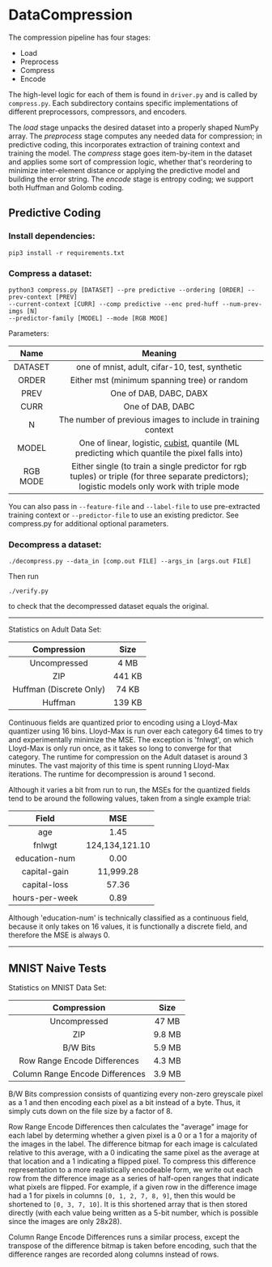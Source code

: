 # DataCompression

The compression pipeline has four stages:

- Load
- Preprocess
- Compress
- Encode

The high-level logic for each of them is found in `driver.py` and is called by `compress.py`. Each subdirectory contains specific implementations of different preprocessors, compressors, and encoders.

The _load_ stage unpacks the desired dataset into a properly shaped NumPy array. The _preprocess_ stage computes any needed data for compression; in predictive coding, this incorporates extraction of training context  and training the model. The _compress_ stage goes item-by-item in the dataset and applies some sort of compression logic, whether that's reordering to minimize inter-element distance or applying the predictive model and building the error string. The _encode_ stage is entropy coding; we support both Huffman and Golomb coding.

## Predictive Coding
### Install dependencies:
```
pip3 install -r requirements.txt 
```

### Compress a dataset:
```
python3 compress.py [DATASET] --pre predictive --ordering [ORDER] --prev-context [PREV]
--current-context [CURR] --comp predictive --enc pred-huff --num-prev-imgs [N] 
--predictor-family [MODEL] --mode [RGB MODE]
```
Parameters:

| Name                    | Meaning   |
|:-----------------------:|:------:|
| DATASET            | one of mnist, adult, cifar-10, test, synthetic   |
| ORDER | Either mst (minimum spanning tree) or random  |
| PREV                 | One of DAB, DABC, DABX |
| CURR                 | One of DAB, DABC |
| N                 | The number of previous images to include in training context |
| MODEL                 | One of linear, logistic, [cubist](https://cran.r-project.org/web/packages/Cubist/vignettes/cubist.html), quantile (ML predicting which quantile the pixel falls into) |
| RGB MODE                 | Either single (to train a single predictor for rgb tuples) or triple (for three separate predictors); logistic models only work with triple mode |

You can also pass in `--feature-file` and `--label-file` to use pre-extracted training context or `--predictor-file` to use an existing predictor. See compress.py for additional optional parameters. 

### Decompress a dataset:
```
./decompress.py --data_in [comp.out FILE] --args_in [args.out FILE]
```
Then run
```
./verify.py
```
to check that the decompressed dataset equals the original.

---

Statistics on Adult Data Set:

| Compression             | Size   |
|:-----------------------:|:------:|
| Uncompressed            | 4 MB   |
| ZIP                     | 441 KB |
| Huffman (Discrete Only) | 74 KB  |
| Huffman                 | 139 KB |

Continuous fields are quantized prior to encoding using a Lloyd-Max quantizer
using 16 bins. Lloyd-Max is run over each category 64 times to try and
experimentally minimize the MSE. The exception is 'fnlwgt', on which Lloyd-Max
is only run once, as it takes so long to converge for that category. The
runtime for compression on the Adult dataset is around 3 minutes. The vast
majority of this time is spent running Lloyd-Max iterations. The runtime for
decompression is around 1 second.

Although it varies a bit from run to run, the MSEs for the quantized fields
tend to be around the following values, taken from a single example trial:

| Field          | MSE            |
|:--------------:|:--------------:|
| age            | 1.45           |
| fnlwgt         | 124,134,121.10 |
| education-num  | 0.00           |
| capital-gain   | 11,999.28      |
| capital-loss   | 57.36          |
| hours-per-week | 0.89           |

Although 'education-num' is technically classified as a continuous field,
because it only takes on 16 values, it is functionally a discrete field,
and therefore the MSE is always 0.

---

## MNIST Naive Tests

Statistics on MNIST Data Set:

| Compression                     | Size   |
|:-------------------------------:|:------:|
| Uncompressed                    | 47 MB  |
| ZIP                             | 9.8 MB |
| B/W Bits                        | 5.9 MB |
| Row Range Encode Differences    | 4.3 MB |
| Column Range Encode Differences | 3.9 MB |

B/W Bits compression consists of quantizing every non-zero greyscale pixel
as a 1 and then encoding each pixel as a bit instead of a byte. Thus,
it simply cuts down on the file size by a factor of 8.

Row Range Encode Differences then calculates the "average" image for each
label by determing whether a given pixel is a 0 or a 1 for a majority of the images
in the label. The difference bitmap for each image is calculated relative to
this average, with a 0 indicating the same pixel as the average at that location
and a 1 indicating a flipped pixel. To compress this difference representation
to a more realistically encodeable form, we write out each row from the
difference image as a series of half-open ranges that indicate what pixels are
flipped. For example, if a given row in the difference image had a 1 for pixels
in columns `[0, 1, 2, 7, 8, 9]`, then this would be shortened to
`[0, 3, 7, 10]`. It is this shortened array that is then stored directly (with each value
being written as a 5-bit number, which is possible since the images are only 28x28).

Column Range Encode Differences runs a similar process, except the transpose of the
difference bitmap is taken before encoding, such that the difference ranges are
recorded along columns instead of rows.

